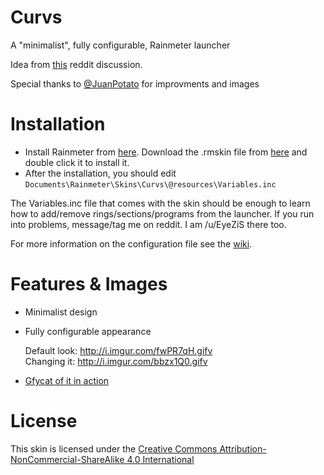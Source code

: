 # Curvs
A "minimalist", fully configurable, Rainmeter launcher

Idea from [this](https://redd.it/3wd6yp) reddit discussion.

Special thanks to [@JuanPotato](https://github.com/juanpotato) for improvments and images


# Installation
* Install Rainmeter from [here](https://www.rainmeter.net/). Download the .rmskin file from [here](https://github.com/eyezis/Curvs/blob/master/Curvs_2.45.rmskin?raw=true) and double click it to install it.
* After the installation, you should edit `Documents\Rainmeter\Skins\Curvs\@resources\Variables.inc`

The Variables.inc file that comes with the skin should be enough to learn how to add/remove rings/sections/programs from the launcher. 
If you run into problems, message/tag me on reddit. I am /u/EyeZiS there too.

For more information on the configuration file see the [wiki](https://github.com/eyezis/Curvs/wiki).

# Features & Images
* Minimalist design
* Fully configurable appearance

  Default look: http://i.imgur.com/fwPR7qH.gifv   
  Changing it: http://i.imgur.com/bbzx1Q0.gifv

* [Gfycat of it in action](http://www.gfycat.com/JauntySpiffyAlbatross)

# License
This skin is licensed under the [Creative Commons Attribution-NonCommercial-ShareAlike 4.0 International](http://creativecommons.org/licenses/by-nc-sa/4.0/)
